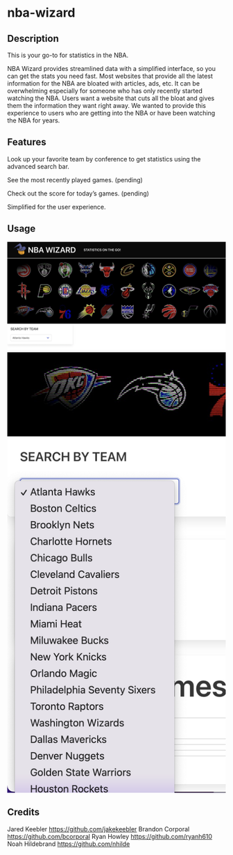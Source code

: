 # nba-wizard

## Description

This is your go-to for statistics in the NBA.

NBA Wizard provides streamlined data with a simplified interface, so you can get the stats you need fast.
Most websites that provide all the latest information for the NBA are bloated with articles, ads, etc. It can be overwhelming especially for someone who has only recently started watching the NBA. Users want a website that cuts all the bloat and gives them the information they want right away.
We wanted to provide this experience to users who are getting into the NBA or have been watching the NBA for years. 

## Features

Look up your favorite team by conference to get statistics using the advanced search bar.

See the most recently played games. (pending)

Check out the score for today’s games. (pending)

Simplified for the user experience.


## Usage

![NBA Wizard](./assets/readmeScreenshot.png)
![](./assets/readme2%20screenshot.png)

## Credits

Jared Keebler https://github.com/jakekeebler
Brandon Corporal https://github.com/bcorporal
Ryan Howley https://github.com/ryanh610
Noah Hildebrand https://github.com/nhilde

